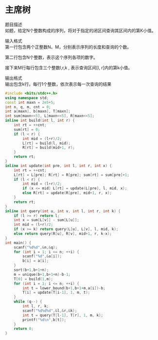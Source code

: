 # 主席树
题目描述<br>
如题，给定N个整数构成的序列，将对于指定的闭区间查询其区间内的第K小值。<br>

输入格式<br>
第一行包含两个正整数N、M，分别表示序列的长度和查询的个数。<br>

第二行包含N个整数，表示这个序列各项的数字。<br>

接下来M行每行包含三个整数l,r,k , 表示查询区间[l, r]内的第k小值。<br>

输出格式<br>
输出包含k行，每行1个整数，依次表示每一次查询的结果<br>
```cpp
#include <bits/stdc++.h>
using namespace std;
const int maxn = 2e5+5;
int n, q, m, cnt = 0;
int a[maxn], b[maxn], T[maxn];
int sum[maxn<<5], L[maxn<<5], R[maxn<<5];
inline int build(int l, int r) {
	int rt = ++cnt;
	sum[rt] = 0;
	if (l < r) {
		int mid = (l+r)/2;
		L[rt] = build(l, mid);
		R[rt] = build(mid+1, r);
	}
	return rt;
}
inline int update(int pre, int l, int r, int x) {
	int rt = ++cnt;
	L[rt] = L[pre]; R[rt] = R[pre]; sum[rt] = sum[pre]+1;
	if (l < r) {
		int mid = (l+r)/2;
		if (x <= mid) L[rt] = update(L[pre], l, mid, x);
		else R[rt] = update(R[pre], mid+1, r, x);
	}
	return rt;
}
inline int query(int u, int v, int l, int r, int k) {
	if (l >= r) return l;
	int x = sum[L[v]] - sum[L[u]];
	int mid = (l+r)/2;
	if (x >= k) return query(L[u], L[v], l, mid, k);
	else return query(R[u], R[v], mid+1, r, k-x);
}
int main() {
	scanf("%d%d",&n,&q);
	for (int i = 1; i <= n; ++i) {
		scanf("%d",&a[i]);
		b[i] = a[i];
	}
	sort(b+1,b+1+n);
	m = unique(b+1,b+1+n)-b-1;
	T[0] = build(1,m);
	for (int i = 1; i <= n; ++i) {
		int t = lower_bound(b+1,b+1+m,a[i])-b;
		T[i] = update(T[i-1], 1, m, t);
	}
	while (q--) {
		int l, r, k;
		scanf("%d%d%d",&l,&r,&k);
		int t = query(T[l-1], T[r], 1, m, k);
		printf("%d\n",b[t]);
	}
	return 0;
}
```
